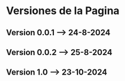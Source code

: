 # **Versiones de la Pagina**

Version 0.0.1 --> 24-8-2024
-

Version 0.0.2 --> 25-8-2024
-

Version 1.0 --> 23-10-2024
-
